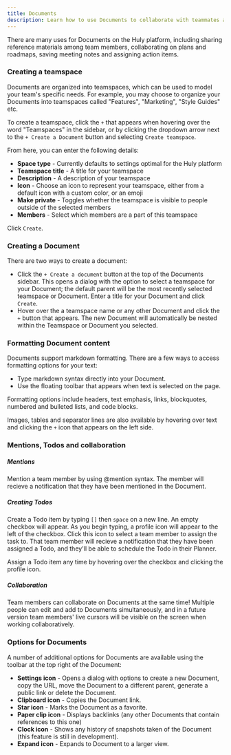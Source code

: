 ```yaml
---
title: Documents
description: Learn how to use Documents to collaborate with teammates and organize information.
---
```


There are many uses for Documents on the Huly platform, including sharing reference materials among team members, collaborating on plans and roadmaps, saving meeting notes and assigning action items.

### Creating a teamspace

Documents are organized into teamspaces, which can be used to model your team's specific needs. For example, you may choose to organize your Documents into teamspaces called "Features", "Marketing", "Style Guides" etc.

To create a teamspace, click the `+` that appears when hovering over the word "Teamspaces" in the sidebar, or by clicking the dropdown arrow next to  the `+ Create a Document` button and selecting `Create teamspace`.

From here, you can enter the following details:
* **Space type** - Currently defaults to settings optimal for the Huly platform
* **Teamspace title** - A title for your teamspace
* **Description** - A description of your teamspace
* **Icon** - Choose an icon to represent your teamspace, either from a default icon with a custom color, or an emoji
* **Make private** - Toggles whether the teamspace is visible to people outside of the selected members
* **Members** - Select which members are a part of this teamspace

Click `Create`.

### Creating a Document

There are two ways to create a document:
* Click the `+ Create a document` button at the top of the Documents sidebar. This opens a dialog with the option to select a teamspace for your Document; the default parent will be the most recently selected teamspace or Document. Enter a title for your Document and click `Create`.
* Hover over the a teamspace name or any other Document and click the `+` button that appears. The new Document will automatically be nested within the Teamspace or Document you selected.

### Formatting Document content

Documents support markdown formatting. There are a few ways to access formatting options for your text:
* Type markdown syntax directly into your Document.
* Use the floating toolbar that appears when text is selected on the page. 

Formatting options include headers, text emphasis, links, blockquotes, numbered and bulleted lists, and code blocks.

Images, tables and separator lines are also available by hovering over text and clicking the `+` icon that appears on the left side.

### Mentions, Todos and collaboration

##### Mentions
Mention a team member by using @mention syntax. The member will recieve a notification that they have been mentioned in the Document.

##### Creating Todos
Create a Todo item by typing `[]` then `space` on a new line. An empty checkbox will appear. As you begin typing, a profile icon will appear to the left of the checkbox. Click this icon to select a team member to assign the task to. That team member will recieve a notification that they have been assigned a Todo, and they'll be able to schedule the Todo in their Planner.

Assign a Todo item any time by hovering over the checkbox and clicking the profile icon.

##### Collaboration
Team members can collaborate on Documents at the same time! Multiple people can edit and add to Documents simultaneously, and in a future version team members' live cursors will be visible on the screen when working collaboratively.

### Options for Documents

A number of additional options for Documents are available using the toolbar at the top right of the Document:

* **Settings icon** - Opens a dialog with options to create a new Document, copy the URL, move the Document to a different parent, generate a public link or delete the Document.
* **Clipboard icon** - Copies the Document link.
* **Star icon** - Marks the Document as a favorite.
* **Paper clip icon** - Displays backlinks (any other Documents that contain references to this one)
* **Clock icon** - Shows any history of snapshots taken of the Document (this feature is still in development).
* **Expand icon** - Expands to Document to a larger view.